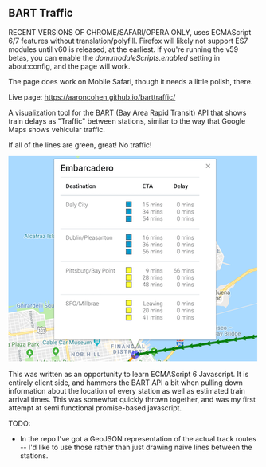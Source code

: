 BART Traffic
------------

RECENT VERSIONS OF CHROME/SAFARI/OPERA ONLY, uses ECMAScript 6/7 features without translation/polyfill. Firefox will 
likely not support ES7 modules until v60 is released, at the earliest. If you're running the v59 betas, you can enable
the *dom.moduleScripts.enabled* setting in about:config, and the page will work.

The page does work on Mobile Safari, though it needs a little polish, there.

Live page: <https://aaroncohen.github.io/barttraffic/>

A visualization tool for the BART (Bay Area Rapid Transit) API that shows train delays as "Traffic" between stations,
similar to the way that Google Maps shows vehicular traffic.

If all of the lines are green, great! No traffic!

![BART Traffic Screenshot 2](https://raw.githubusercontent.com/aaroncohen/barttraffic/master/screenshots/barttraffic_screen_2.png)

This was written as an opportunity to learn ECMAScript 6 Javascript. It is entirely client side, and hammers the BART 
API a bit when pulling down information about the location of every station as well as estimated train arrival times.
This was somewhat quickly thrown together, and was my first attempt at semi functional promise-based javascript.

TODO:
* In the repo I've got a GeoJSON representation of the actual track routes -- I'd like to use those rather than just
drawing naive lines between the stations.
